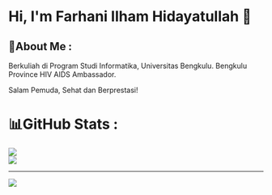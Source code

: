 
# Hi, I'm Farhani Ilham Hidayatullah 👋
## 💫About Me :
Berkuliah di Program Studi Informatika, Universitas Bengkulu.
Bengkulu Province HIV AIDS Ambassador.

Salam Pemuda, Sehat dan Berprestasi!


# 📊GitHub Stats :
![](https://github-readme-stats.vercel.app/api?username=FarhaniIlhamH081&theme=city_light&hide_border=true&include_all_commits=true&count_private=true)<br/>
![](https://github-readme-streak-stats.herokuapp.com/?user=FarhaniIlhamH081&theme=city_light&hide_border=true)<br/>


---
[![](https://visitcount.itsvg.in/api?id=FarhaniIlhamH081&icon=8&color=12)](https://visitcount.itsvg.in)
